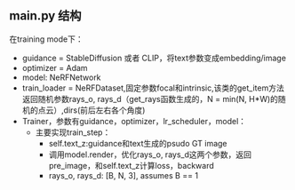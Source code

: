 
## main.py 结构

在training mode下：
- guidance = StableDiffusion 或者 CLIP，将text参数变成embedding/image
- optimizer = Adam
- model: NeRFNetwork
- train_loader = NeRFDataset,固定参数focal和intrinsic,该类的get_item方法返回随机参数rays_o, rays_d（get_rays函数生成的，N = min(N, H*W)的随机的点云）,dirs(前后左右各个角度)
- Trainer，参数有guidance，optimizer，lr_scheduler，model：
  - 主要实现train_step：
    - self.text_z:guidance和text生成的psudo GT image
    - 调用model.render，优化rays_o, rays_d这两个参数，返回pre_image，和self.text_z计算loss，backward
    - rays_o, rays_d: [B, N, 3], assumes B == 1